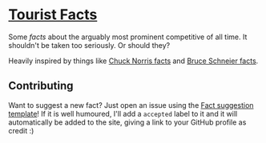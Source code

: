 # [**Tourist Facts**](https://touristfacts.dikson.xyz)

Some _facts_ about the arguably most prominent competitive of all time. It shouldn't be taken too seriously. Or should they?

Heavily inspired by things like [Chuck Norris facts](https://chucknorrisfacts.net/top-100) and [Bruce Schneier facts](https://www.schneierfacts.com/).

## Contributing

Want to suggest a new fact? Just open an issue using the [Fact suggestion template](https://github.com/diksown/touristfacts/issues/new?assignees=&labels=&template=fact-suggestion.md&title=Fact+suggestion)! If it is well humoured, I'll add a `accepted` label to it and it will automatically be added to the site, giving a link to your GitHub profile as credit :)
